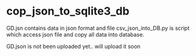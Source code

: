 # cop_json_to_sqlite3_db

GD.jsn contains data in json format and file csv_json_into_DB.py is script which access json file
and copy all data into database.

GD.json is not been uploaded yet.. will upload it soon
